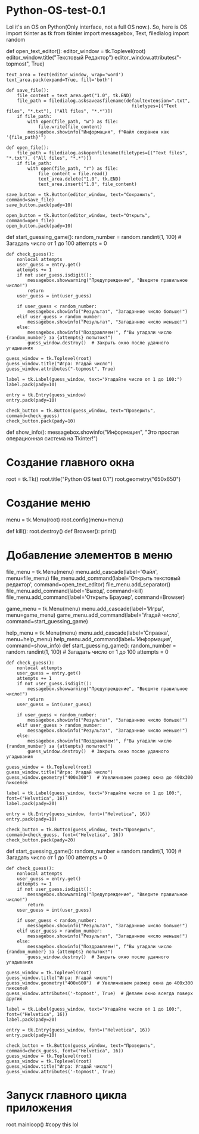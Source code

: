 # Python-OS-test-0.1
Lol it's an OS on Python(Only interface, not a full OS now.).
So, here is OS
import tkinter as tk
from tkinter import messagebox, Text, filedialog
import random

def open_text_editor():
    editor_window = tk.Toplevel(root)
    editor_window.title("Текстовый Редактор")
    editor_window.attributes("-topmost", True)

    text_area = Text(editor_window, wrap='word')
    text_area.pack(expand=True, fill='both')

    def save_file():
        file_content = text_area.get("1.0", tk.END)
        file_path = filedialog.asksaveasfilename(defaultextension=".txt",
                                                   filetypes=[("Text files", "*.txt"), ("All files", "*.*")])
        if file_path:
            with open(file_path, "w") as file:
                file.write(file_content)
            messagebox.showinfo("Информация", f"Файл сохранен как '{file_path}'")

    def open_file():
        file_path = filedialog.askopenfilename(filetypes=[("Text files", "*.txt"), ("All files", "*.*")])
        if file_path:
            with open(file_path, "r") as file:
                file_content = file.read()
                text_area.delete("1.0", tk.END)
                text_area.insert("1.0", file_content)

    save_button = tk.Button(editor_window, text="Сохранить", command=save_file)
    save_button.pack(pady=10)

    open_button = tk.Button(editor_window, text="Открыть", command=open_file)
    open_button.pack(pady=10)

def start_guessing_game():
    random_number = random.randint(1, 100)  # Загадать число от 1 до 100
    attempts = 0

    def check_guess():
        nonlocal attempts
        user_guess = entry.get()
        attempts += 1
        if not user_guess.isdigit():
            messagebox.showwarning("Предупреждение", "Введите правильное число!")
            return
        user_guess = int(user_guess)

        if user_guess < random_number:
            messagebox.showinfo("Результат", "Загаданное число больше!")
        elif user_guess > random_number:
            messagebox.showinfo("Результат", "Загаданное число меньше!")
        else:
            messagebox.showinfo("Поздравляем!", f"Вы угадали число {random_number} за {attempts} попыток!")
            guess_window.destroy()  # Закрыть окно после удачного угадывания

    guess_window = tk.Toplevel(root)
    guess_window.title("Игра: Угадай число")
    guess_window.attributes("-topmost", True)

    label = tk.Label(guess_window, text="Угадайте число от 1 до 100:")
    label.pack(pady=10)

    entry = tk.Entry(guess_window)
    entry.pack(pady=10)

    check_button = tk.Button(guess_window, text="Проверить", command=check_guess)
    check_button.pack(pady=10)

def show_info():
    messagebox.showinfo("Информация", "Это простая операционная система на Tkinter!")

# Создание главного окна
root = tk.Tk()
root.title("Python OS test 0.1")
root.geometry("650x650")

# Создание меню
menu = tk.Menu(root)
root.config(menu=menu)

def kill():
    root.destroy()
def Browser():
    print()

# Добавление элементов в меню
file_menu = tk.Menu(menu)
menu.add_cascade(label='Файл', menu=file_menu)
file_menu.add_command(label='Открыть текстовый редактор', command=open_text_editor)
file_menu.add_separator()
file_menu.add_command(label='Выход', command=kill)
file_menu.add_command(label='Открыть Браузер', command=Browser)

game_menu = tk.Menu(menu)
menu.add_cascade(label='Игры', menu=game_menu)
game_menu.add_command(label='Угадай число', command=start_guessing_game)

help_menu = tk.Menu(menu)
menu.add_cascade(label='Справка', menu=help_menu)
help_menu.add_command(label='Информация', command=show_info)
def start_guessing_game():
    random_number = random.randint(1, 100)  # Загадать число от 1 до 100
    attempts = 0

    def check_guess():
        nonlocal attempts
        user_guess = entry.get()
        attempts += 1
        if not user_guess.isdigit():
            messagebox.showwarning("Предупреждение", "Введите правильное число!")
            return
        user_guess = int(user_guess)

        if user_guess < random_number:
            messagebox.showinfo("Результат", "Загаданное число больше!")
        elif user_guess > random_number:
            messagebox.showinfo("Результат", "Загаданное число меньше!")
        else:
            messagebox.showinfo("Поздравляем!", f"Вы угадали число {random_number} за {attempts} попыток!")
            guess_window.destroy()  # Закрыть окно после удачного угадывания

    guess_window = tk.Toplevel(root)
    guess_window.title("Игра: Угадай число")
    guess_window.geometry("400x300")  # Увеличиваем размер окна до 400x300 пикселей
    
    label = tk.Label(guess_window, text="Угадайте число от 1 до 100:", font=("Helvetica", 16))
    label.pack(pady=20)

    entry = tk.Entry(guess_window, font=("Helvetica", 16))
    entry.pack(pady=10)

    check_button = tk.Button(guess_window, text="Проверить", command=check_guess, font=("Helvetica", 16))
    check_button.pack(pady=20)
def start_guessing_game():
    random_number = random.randint(1, 100)  # Загадать число от 1 до 100
    attempts = 0

    def check_guess():
        nonlocal attempts
        user_guess = entry.get()
        attempts += 1
        if not user_guess.isdigit():
            messagebox.showwarning("Предупреждение", "Введите правильное число!")
            return
        user_guess = int(user_guess)

        if user_guess < random_number:
            messagebox.showinfo("Результат", "Загаданное число больше!")
        elif user_guess > random_number:
            messagebox.showinfo("Результат", "Загаданное число меньше!")
        else:
            messagebox.showinfo("Поздравляем!", f"Вы угадали число {random_number} за {attempts} попыток!")
            guess_window.destroy()  # Закрыть окно после удачного угадывания

    guess_window = tk.Toplevel(root)
    guess_window.title("Игра: Угадай число")
    guess_window.geometry("400x600")  # Увеличиваем размер окна до 400x300 пикселей
    guess_window.attributes('-topmost', True)  # Делаем окно всегда поверх других

    label = tk.Label(guess_window, text="Угадайте число от 1 до 100:", font=("Helvetica", 16))
    label.pack(pady=20)

    entry = tk.Entry(guess_window, font=("Helvetica", 16))
    entry.pack(pady=10)

    check_button = tk.Button(guess_window, text="Проверить", command=check_guess, font=("Helvetica", 16))
    guess_window = tk.Toplevel(root)
    guess_window = tk.Toplevel(root)
    guess_window.title("Игра: Угадай число")
    guess_window.attributes('-topmost', True)
# Запуск главного цикла приложения
root.mainloop()
#copy this lol
